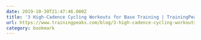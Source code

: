 ```yaml
---
date: 2019-10-30T21:47:46.000Z
title: '3 High-Cadence Cycling Workouts for Base Training | TrainingPeaks'
url: https://www.trainingpeaks.com/blog/3-high-cadence-cycling-workouts-base-training/
category: bookmark
---
```

